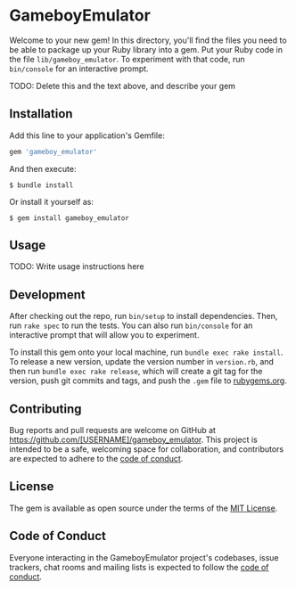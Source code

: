 # GameboyEmulator

Welcome to your new gem! In this directory, you'll find the files you need to be able to package up your Ruby library into a gem. Put your Ruby code in the file `lib/gameboy_emulator`. To experiment with that code, run `bin/console` for an interactive prompt.

TODO: Delete this and the text above, and describe your gem

## Installation

Add this line to your application's Gemfile:

```ruby
gem 'gameboy_emulator'
```

And then execute:

    $ bundle install

Or install it yourself as:

    $ gem install gameboy_emulator

## Usage

TODO: Write usage instructions here

## Development

After checking out the repo, run `bin/setup` to install dependencies. Then, run `rake spec` to run the tests. You can also run `bin/console` for an interactive prompt that will allow you to experiment.

To install this gem onto your local machine, run `bundle exec rake install`. To release a new version, update the version number in `version.rb`, and then run `bundle exec rake release`, which will create a git tag for the version, push git commits and tags, and push the `.gem` file to [rubygems.org](https://rubygems.org).

## Contributing

Bug reports and pull requests are welcome on GitHub at https://github.com/[USERNAME]/gameboy_emulator. This project is intended to be a safe, welcoming space for collaboration, and contributors are expected to adhere to the [code of conduct](https://github.com/[USERNAME]/gameboy_emulator/blob/master/CODE_OF_CONDUCT.md).


## License

The gem is available as open source under the terms of the [MIT License](https://opensource.org/licenses/MIT).

## Code of Conduct

Everyone interacting in the GameboyEmulator project's codebases, issue trackers, chat rooms and mailing lists is expected to follow the [code of conduct](https://github.com/[USERNAME]/gameboy_emulator/blob/master/CODE_OF_CONDUCT.md).
